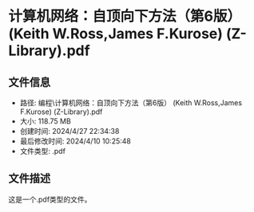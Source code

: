 ﻿# 计算机网络：自顶向下方法（第6版） (Keith W.Ross,James F.Kurose) (Z-Library).pdf

## 文件信息
- 路径: 编程\计算机网络：自顶向下方法（第6版） (Keith W.Ross,James F.Kurose) (Z-Library).pdf
- 大小: 118.75 MB
- 创建时间: 2024/4/27 22:34:38
- 最后修改时间: 2024/4/10 10:25:48
- 文件类型: .pdf

## 文件描述
这是一个.pdf类型的文件。

